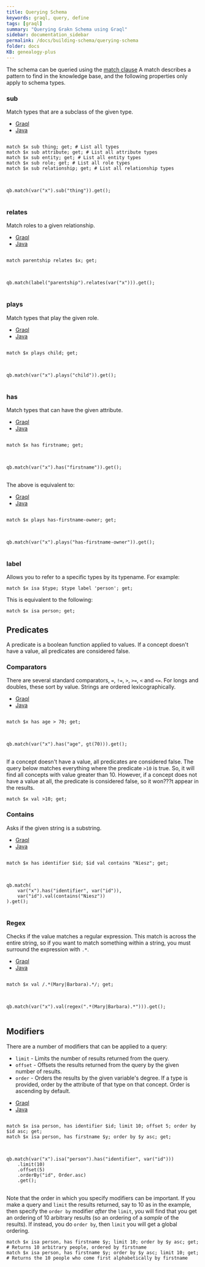 ```yaml
---
title: Querying Schema
keywords: graql, query, define
tags: [graql]
summary: "Querying Grakn Schema using Graql"
sidebar: documentation_sidebar
permalink: /docs/building-schema/querying-schema
folder: docs
KB: genealogy-plus
---
```


The schema can be queried using the [match clause](../querying-data/match-clause) A match describes a pattern to find in the knowledge base, and the following properties only apply to schema types.

### sub
Match types that are a subclass of the given type.

<ul id="profileTabs" class="nav nav-tabs">
    <li class="active"><a href="#shell7" data-toggle="tab">Graql</a></li>
    <li><a href="#java7" data-toggle="tab">Java</a></li>
</ul>

<div class="tab-content">
<div role="tabpanel" class="tab-pane active" id="shell7">
<pre class="language-graql">
<code>
match $x sub thing; get; # List all types
match $x sub attribute; get; # List all attribute types
match $x sub entity; get; # List all entity types
match $x sub role; get; # List all role types
match $x sub relationship; get; # List all relationship types
</code>
</pre>
</div>
<div role="tabpanel" class="tab-pane" id="java7">
<pre class="language-java">
<code>
qb.match(var("x").sub("thing")).get();
</code>
</pre>
</div> <!-- tab-pane -->
</div> <!-- tab-content -->


### relates
Match roles to a given relationship.

<ul id="profileTabs" class="nav nav-tabs">
    <li class="active"><a href="#shell8" data-toggle="tab">Graql</a></li>
    <li><a href="#java8" data-toggle="tab">Java</a></li>
</ul>

<div class="tab-content">
<div role="tabpanel" class="tab-pane active" id="shell8">
<pre class="language-graql">
<code>
match parentship relates $x; get;
</code>
</pre>
</div>
<div role="tabpanel" class="tab-pane" id="java8">
<pre class="language-java">
<code>
qb.match(label("parentship").relates(var("x"))).get();
</code>
</pre>
</div> <!-- tab-pane -->
</div> <!-- tab-content -->


### plays
Match types that play the given role.
<ul id="profileTabs" class="nav nav-tabs">
    <li class="active"><a href="#shell9" data-toggle="tab">Graql</a></li>
    <li><a href="#java9" data-toggle="tab">Java</a></li>
</ul>

<div class="tab-content">
<div role="tabpanel" class="tab-pane active" id="shell9">
<pre class="language-graql">
<code>
match $x plays child; get;
</code>
</pre>
</div>
<div role="tabpanel" class="tab-pane" id="java9">
<pre class="language-java">
<code>
qb.match(var("x").plays("child")).get();
</code>
</pre>
</div> <!-- tab-pane -->
</div> <!-- tab-content -->

### has
Match types that can have the given attribute.

<ul id="profileTabs" class="nav nav-tabs">
    <li class="active"><a href="#shell10" data-toggle="tab">Graql</a></li>
    <li><a href="#java10" data-toggle="tab">Java</a></li>
</ul>

<!--JCS: Why so many duplicates?-->
<div class="tab-content">
<div role="tabpanel" class="tab-pane active" id="shell10">
<pre class="language-graql">
<code>
match $x has firstname; get;
</code>
</pre>
</div>
<div role="tabpanel" class="tab-pane" id="java10">
<pre class="language-java">
<code>
qb.match(var("x").has("firstname")).get();
</code>
</pre>
</div> <!-- tab-pane -->
</div> <!-- tab-content -->

The above is equivalent to:

<ul id="profileTabs" class="nav nav-tabs">
    <li class="active"><a href="#shell11" data-toggle="tab">Graql</a></li>
    <li><a href="#java11" data-toggle="tab">Java</a></li>
</ul>

<div class="tab-content">
<div role="tabpanel" class="tab-pane active" id="shell11">
<pre class="language-graql">
<code>
match $x plays has-firstname-owner; get;
</code>
</pre>
</div>
<div role="tabpanel" class="tab-pane" id="java11">
<pre class="language-java">
<code>
qb.match(var("x").plays("has-firstname-owner")).get();
</code>
</pre>
</div> <!-- tab-pane -->
</div> <!-- tab-content -->

### label
Allows you to refer to a specific types by its typename. For example:

```graql
match $x isa $type; $type label 'person'; get;
```

This is equivalent to the following:

```graql
match $x isa person; get;
```

## Predicates

A predicate is a boolean function applied to values. If a concept doesn't have a value, all predicates are considered false.

### Comparators

There are several standard comparators, `=`, `!=`, `>`, `>=`, `<` and `<=`. For
longs and doubles, these sort by value. Strings are ordered lexicographically.
<ul id="profileTabs" class="nav nav-tabs">
    <li class="active"><a href="#shell12" data-toggle="tab">Graql</a></li>
    <li><a href="#java12" data-toggle="tab">Java</a></li>
</ul>

<div class="tab-content">
<div role="tabpanel" class="tab-pane active" id="shell12">
<pre class="language-graql">
<code>
match $x has age > 70; get;
</code>
</pre>
</div>
<div role="tabpanel" class="tab-pane" id="java12">
<pre class="language-java">
<code>
qb.match(var("x").has("age", gt(70))).get();
</code>
</pre>
</div> <!-- tab-pane -->
</div> <!-- tab-content -->

If a concept doesn't have a value, all predicates are considered false. The query below matches everything where the predicate `>10` is true. So, it will find all concepts with value greater than 10. However, if a concept does not have a value at all, the predicate is considered false, so it won???t appear in the results.

```graql
match $x val >10; get;
```


### Contains
Asks if the given string is a substring.

<ul id="profileTabs" class="nav nav-tabs">
    <li class="active"><a href="#shell13" data-toggle="tab">Graql</a></li>
    <li><a href="#java13" data-toggle="tab">Java</a></li>
</ul>

<div class="tab-content">
<div role="tabpanel" class="tab-pane active" id="shell13">
<pre class="language-graql">
<code>
match $x has identifier $id; $id val contains "Niesz"; get;
</code>
</pre>
</div>
<div role="tabpanel" class="tab-pane" id="java13">
<pre class="language-java">
<code>
qb.match(
    var("x").has("identifier", var("id")),
    var("id").val(contains("Niesz"))
).get();
</code>
</pre>
</div> <!-- tab-pane -->
</div> <!-- tab-content -->

### Regex
Checks if the value matches a regular expression. This match is across the
entire string, so if you want to match something within a string, you must
surround the expression with `.*`.

<ul id="profileTabs" class="nav nav-tabs">
    <li class="active"><a href="#shell14" data-toggle="tab">Graql</a></li>
    <li><a href="#java14" data-toggle="tab">Java</a></li>
</ul>

<div class="tab-content">
<div role="tabpanel" class="tab-pane active" id="shell14">
<pre class="language-graql">
<code>
match $x val /.*(Mary|Barbara).*/; get;
</code>
</pre>
</div>
<div role="tabpanel" class="tab-pane" id="java14">
<pre class="language-java">
<code>
qb.match(var("x").val(regex(".*(Mary|Barbara).*"))).get();
</code>
</pre>
</div> <!-- tab-pane -->
</div> <!-- tab-content -->

## Modifiers

There are a number of modifiers that can be applied to a query:   

* `limit` - Limits the number of results returned from the query.
* `offset` - Offsets the results returned from the query by the given number of results.
* `order` - Orders the results by the given variable's degree. If a type is provided, order by the attribute of that type on that concept. Order is ascending by default.


<ul id="profileTabs" class="nav nav-tabs">
    <li class="active"><a href="#shell16" data-toggle="tab">Graql</a></li>
    <li><a href="#java16" data-toggle="tab">Java</a></li>
</ul>

<div class="tab-content">
<div role="tabpanel" class="tab-pane active" id="shell16">
<pre class="language-graql">
<code>
match $x isa person, has identifier $id; limit 10; offset 5; order by $id asc; get;
match $x isa person, has firstname $y; order by $y asc; get;
</code>
</pre>
</div>
<div role="tabpanel" class="tab-pane" id="java16">
<pre class="language-java">
<code>
qb.match(var("x").isa("person").has("identifier", var("id")))
    .limit(10)
    .offset(5)
    .orderBy("id", Order.asc)
    .get();
</code>
</pre>
</div> <!-- tab-pane -->
</div> <!-- tab-content -->

Note that the order in which you specify modifiers can be important. If you make a query and `limit` the results
returned, say to 10 as in the example, then specify the `order by` modifier _after_ the `limit`, you will find that you
get an ordering of 10 arbitrary results (so an ordering of a _sample_ of the results). If instead, you do `order by`,
then `limit` you will get a global ordering.

```graql
match $x isa person, has firstname $y; limit 10; order by $y asc; get;
# Returns 10 arbitrary people, ordered by firstname
match $x isa person, has firstname $y; order by $y asc; limit 10; get;
# Returns the 10 people who come first alphabetically by firstname
```
